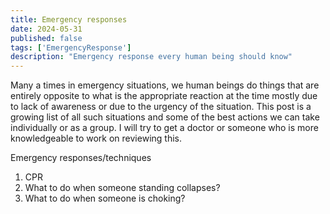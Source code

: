 ```yaml
---
title: Emergency responses
date: 2024-05-31
published: false
tags: ['EmergencyResponse']
description: "Emergency response every human being should know"
---
```


Many a times in emergency situations, we human beings do things that are
entirely opposite to what is the appropriate reaction at the time mostly due to
lack of awareness or due to the urgency of the situation. This post is a growing
list of all such situations and some of the best actions we can take
individually or as a group. I will try to get a doctor or someone who is more
knowledgeable to work on reviewing this.

Emergency responses/techniques
1. CPR
2. What to do when someone standing collapses?
3. What to do when someone is choking?
